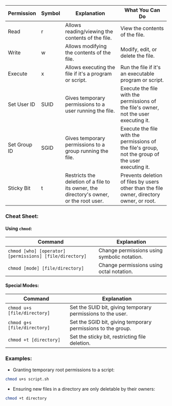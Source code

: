 
| Permission   | Symbol | Explanation                                                                             | What You Can Do                                                                                    |
| ------------ | ------ | --------------------------------------------------------------------------------------- | -------------------------------------------------------------------------------------------------- |
| Read         | r      | Allows reading/viewing the contents of the file.                                        | View the contents of the file.                                                                     |
| Write        | w      | Allows modifying the contents of the file.                                              | Modify, edit, or delete the file.                                                                  |
| Execute      | x      | Allows executing the file if it's a program or script.                                  | Run the file if it's an executable program or script.                                              |
| Set User ID  | SUID   | Gives temporary permissions to a user running the file.                                 | Execute the file with the permissions of the file's owner, not the user executing it.              |
| Set Group ID | SGID   | Gives temporary permissions to a group running the file.                                | Execute the file with the permissions of the file's group, not the group of the user executing it. |
| Sticky Bit   | t      | Restricts the deletion of a file to its owner, the directory's owner, or the root user. | Prevents deletion of files by users other than the file owner, directory owner, or root.           |

### Cheat Sheet:

#### Using `chmod`:

|Command|Explanation|
|---|---|
|`chmod [who] [operator] [permissions] [file/directory]`|Change permissions using symbolic notation.|
|`chmod [mode] [file/directory]`|Change permissions using octal notation.|

#### Special Modes:

|Command|Explanation|
|---|---|
|`chmod u+s [file/directory]`|Set the SUID bit, giving temporary permissions to the user.|
|`chmod g+s [file/directory]`|Set the SGID bit, giving temporary permissions to the group.|
|`chmod +t [directory]`|Set the sticky bit, restricting file deletion.|

### Examples:

- Granting temporary root permissions to a script:

```bash
chmod u+s script.sh
```

- Ensuring new files in a directory are only deletable by their owners:

```bash
chmod +t directory
```
